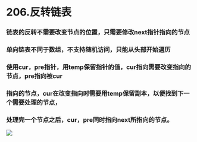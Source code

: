 # 206.反转链表

### 链表的反转不需要改变节点的位置，只需要修改next指针指向的节点
### 单向链表不同于数组，不支持随机访问，只能从头部开始遍历

### 使用cur，pre指针，用temp保留指针的值，cur指向需要改变指向的节点，pre指向被cur
### 指向的节点，cur在改变指向时需要用temp保留副本，以便找到下一个需要处理的节点，
### 处理完一个节点之后，cur，pre同时指向next所指向的节点。

![](https://code-thinking.cdn.bcebos.com/gifs/206.%E7%BF%BB%E8%BD%AC%E9%93%BE%E8%A1%A8.gif)